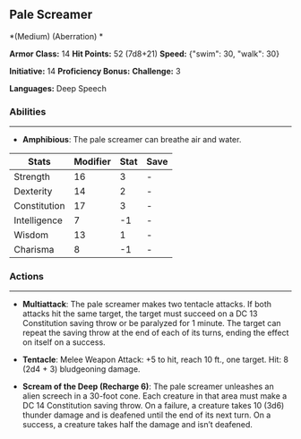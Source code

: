 ## Pale Screamer
*(Medium) (Aberration) *

**Armor Class:** 14
**Hit Points:** 52 (7d8+21)
**Speed:** {"swim": 30, "walk": 30}

**Initiative:** 14
**Proficiency Bonus:**
**Challenge:** 3

**Languages:** Deep Speech

### Abilities
 --- 
- **Amphibious**: The pale screamer can breathe air and water.



| Stats | Modifier | Stat | Save
| ---- | ---- | ---- | ---- |
| Strength | 16 | 3 | - |
| Dexterity | 14 | 2 | - |
| Constitution | 17 | 3 | - |
| Intelligence | 7 | -1 | - |
| Wisdom | 13 | 1 | - |
| Charisma | 8 | -1 | - |

### Actions
 --- 
- **Multiattack**: The pale screamer makes two tentacle attacks. If both attacks hit the same target, the target must succeed on a DC 13 Constitution saving throw or be paralyzed for 1 minute. The target can repeat the saving throw at the end of each of its turns, ending the effect on itself on a success.

- **Tentacle**: Melee Weapon Attack: +5 to hit, reach 10 ft., one target. Hit: 8 (2d4 + 3) bludgeoning damage.

- **Scream of the Deep (Recharge 6)**: The pale screamer unleashes an alien screech in a 30-foot cone. Each creature in that area must make a DC 14 Constitution saving throw. On a failure, a creature takes 10 (3d6) thunder damage and is deafened until the end of its next turn. On a success, a creature takes half the damage and isn’t deafened.

